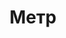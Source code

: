 --- 
title: "Метр" 
site: "http://www.crimea.m2sale.com" 
town: "Феодосия" 
tel: ["8 800 5555 919"] 
address: "Россия, Республика Крым, г.Феодосия, ул. Галерейная 11" 
mail: "" 
--- 